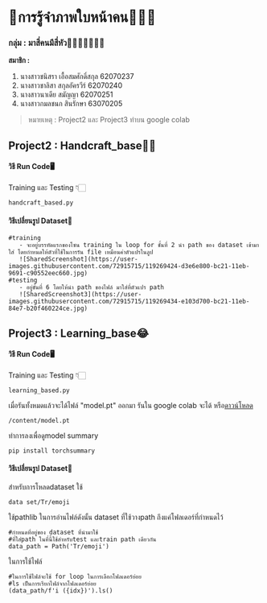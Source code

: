 # 👀การรู้จำภาพใบหน้าคน🤷🏻‍♀️

### กลุ่ม : มาสี่คนมีสี่หัว👩👩‍🦰👱‍♀️👩‍🦳

**สมาชิก :** 
   1. นางสาวชนิสรา เอื้อสมศักดิ์สกุล 62070237
   2. นางสาวชาลิสา สกุลอัครวีร์ 62070240
   3. นางสาวนาเดีย สมัญญา 62070251
   4. นางสาวกมลชนก สินรักษา 63070205

>หมายเหตุ : Project2 และ Project3 ทำบน google colab 
## Project2 : Handcraft_base✍🏻
#### วิธี Run Code🖥
Training และ Testing 👇🏻
```
handcraft_based.py
```

#### วิธีเปลี่ยนรูป Dataset💾
```
#training
   - จะอยู่บรรทัดแรกของโซน training ใน loop for ชั้นที่ 2 นำ path ของ dataset เข้ามาใส่ โดยกำหนดให้ตัวที่ใช้ในการรัน file เหมือนค่าตัวแปรในลูป
   ![SharedScreenshot](https://user-images.githubusercontent.com/72915715/119269424-d3e6e800-bc21-11eb-9691-c90552eec660.jpg)   
#testing
   - อยู่ขั้นที่ 6 โดยให้นำ path ของไฟล์ มาใส่ที่ตัวแปร path 
   ![SharedScreenshot3](https://user-images.githubusercontent.com/72915715/119269434-e103d700-bc21-11eb-84e7-b20f460224ce.jpg)

```
## Project3 : Learning_base😂
#### วิธี Run Code🖥
Training และ Testing 👇🏻
```
learning_based.py
```
เมื่อรันทั้งหมดแล้วจะได้ไฟล์ "model.pt" ออกมา
รันใน google colab จะได้ หรือ[ดาวน์โหลด](https://drive.google.com/file/d/1ihxRvXId87UK_lDUIXtnb53FWoNudPvJ/view?usp=sharing)
```
/content/model.pt
```
ทำการลงเพื่อดูmodel summary
```
pip install torchsummary
```

#### วิธีเปลี่ยนรูป Dataset💾
สำหรับการโหลดdataset ใช้ 
```
data set/Tr/emoji
```
ใช้pathlib ในการอ่านไฟล์ดังนั้น dataset ที่ใช้วางpath ถึงแค่โฟลเดอร์ที่กำหนดไว้
```
#กำหนดที่อยู่ของ dataset ที่นำมาใช้ 
#ที่ใส่path ในที่นี้ใช้สำหรับtest และtrain path เดียวกัน
data_path = Path('Tr/emoji')
```
ในการใช้ไฟล์
```
#ในการใช้ไฟล์จะใช้ for loop ในการเลือกโฟลเดอร์ย่อย 
#ls เป็นการเรียกไฟล์จากโฟลเดอร์ย่อย
(data_path/f'i ({idx})').ls()
```
